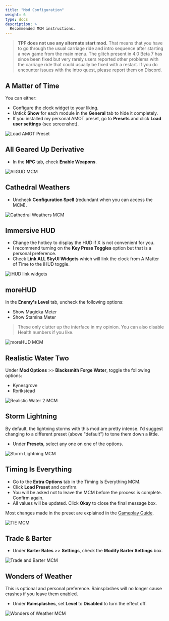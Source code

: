 ```yaml
---
title: "Mod Configuration"
weight: 6
type: docs
description: >
  Recommended MCM instructions.
---
```


> **TPF does not use any alternate start mod.** That means that you have to go through the usual carriage ride and intro sequence after starting a new game from the main menu. The glitch present in 4.0 Beta 7 has since been fixed but very rarely users reported other problems with the carriage ride that could usually be fixed with a restart. If you do encounter issues with the intro quest, please report them on Discord.

## A Matter of Time

You can either:

- Configure the clock widget to your liking.
- Untick **Show** for each module in the **General** tab to hide it completely.
- If you installed my personal AMOT preset, go to **Presets** and click **Load user settings** (see screenshot).

![Load AMOT Preset](/Pictures/skyrim-se/mod-configuration/load-amot-preset.jpg)

## All Geared Up Derivative

- In the **NPC** tab, check **Enable Weapons**.

![AllGUD MCM](/Pictures/skyrim-se/mod-configuration/allgud-mcm.jpg)

## Cathedral Weathers

- Uncheck **Configuration Spell** (redundant when you can access the MCM).

![Cathedral Weathers MCM](/Pictures/skyrim-se/mod-configuration/cw-mcm.jpg)

## Immersive HUD

- Change the hotkey to display the HUD if X is not convenient for you.
- I recommend turning on the **Key Press Toggles** option but that is a personal preference.
- Check **Link ALL SkyUI Widgets** which will link the clock from A Matter of Time to the iHUD toggle.

![iHUD link widgets](/Pictures/skyrim-se/mod-configuration/ihud-link-widgets.jpg)

## moreHUD

In the **Enemy's Level** tab, uncheck the following options:

- Show Magicka Meter
- Show Stamina Meter

> These only clutter up the interface in my opinion. You can also disable Health numbers if you like.

![moreHUD MCM](/Pictures/skyrim-se/mod-configuration/morehud-mcm.jpg)

## Realistic Water Two

Under **Mod Options** >> **Blacksmith Forge Water**, toggle the following options:

* Kynesgrove
* Rorikstead

![Realistic Water 2 MCM](/Pictures/skyrim-se/mod-configuration/rwt-mcm.jpg)

## Storm Lightning

By default, the lightning storms with this mod are pretty intense. I'd suggest changing to a different preset (above "default") to tone them down a little.

- Under **Presets**, select any one on one of the options.

![Storm Lightning MCM](/Pictures/skyrim-se/mod-configuration/storm-lightning-mcm.jpg)

## Timing Is Everything

- Go to the **Extra Options** tab in the Timing Is Everything MCM.
- Click **Load Preset** and confirm.
- You will be asked not to leave the MCM before the process is complete. Confirm again.
- All values will be updated. Click **Okay** to close the final message box.

Most changes made in the preset are explained in the [Gameplay Guide](/skyrim-se/gameplay-guide).

![TIE MCM](/Pictures/skyrim-se/mod-configuration/tie-mcm.jpg)

## Trade & Barter

- Under **Barter Rates** >> **Settings**, check the **Modify Barter Settings** box.

![Trade and Barter MCM](/Pictures/skyrim-se/mod-configuration/trade-barter-mcm.jpg)

## Wonders of Weather

This is optional and personal preference. Rainsplashes will no longer cause crashes if you leave them enabled.

* Under **Rainsplashes**, set **Level** to **Disabled** to turn the effect off.

![Wonders of Weather MCM](/Pictures/skyrim-se/mod-configuration/wow-mcm.jpg)